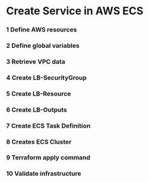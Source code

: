 # Create Service in AWS ECS
### 1 Define AWS resources
### 2 Define global variables
### 3 Retrieve VPC data
### 4 Create LB-SecurityGroup
### 5 Create LB-Resource
### 6 Create LB-Outputs
### 7 Create ECS Task Definition
### 8 Creates ECS Cluster
### 9 Terraform apply command 
### 10 Validate infrastructure
